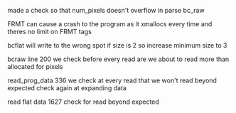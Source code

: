 made a check so that num_pixels doesn't overflow in parse bc_raw

FRMT can cause a crash to the program as it xmallocs every time and theres no limit on FRMT tags

bcflat will write to the wrong spot if size is 2 so increase minimum size to 3

bcraw line 200
    we check before every read are we about to read more than allocated for pixels

read_prog_data 336
    we check at every read that we won't read beyond expected
    check again at expanding data

read flat data 1627
    check for read beyond expected
